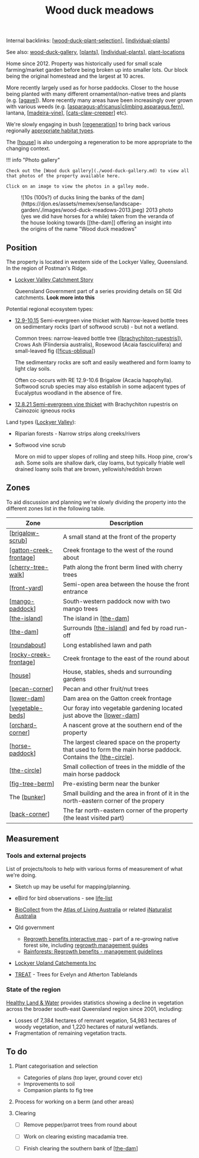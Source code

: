 ﻿---
tags: gardens, sense, landscape
title: Wood duck meadows
type: note
---

Internal backlinks: [[wood-duck-plant-selection]], [[individual-plants]]

See also: [wood-duck-gallery](./wood-duck-gallery.md), [[plants]], [[individual-plants]], [plant-locations](./individual-plants/plant-location.html)

Home since 2012. Property was historically used for small scale farming/market garden before being broken up into smaller lots. Our block being the original homestead and the largest at 10 acres. 

More recently largely used as for horse paddocks. Closer to the house being planted with many different ornamental/non-native trees and plants (e.g. [[agave]]). More recently many areas have been increasingly over grown with various weeds (e.g. [[asparagus-africanus|climbing asparagus fern]], lantana, [[madeira-vine]], [[cats-claw-creeper]] etc).

We're slowly engaging in bush [[regeneration]] to bring back various regionally [appropriate habitat types](https://www.qld.gov.au/environment/plants-animals/habitats/habitat). 

The [[house]] is also undergoing a regeneration to be more appropriate to the changing context.

!!! info "Photo gallery"

    Check out the [Wood duck gallery](./wood-duck-gallery.md) to view all that photos of the property available here.

    Click on an image to view the photos in a galley mode.

<figure markdown>
![10s (100s?) of ducks lining the banks of the dam](https://djon.es/assets/memex/sense/landscape-garden/./images/wood-duck-meadows-2013.jpeg)
<caption>2013 photo (yes we did have horses for a while) taken from the veranda of the house looking towards [[the-dam]] offering an insight into the origins of the name "Wood duck meadows"</caption>
</figure>

## Position

The property is located in western side of the Lockyer Valley, Queensland. In the region of Postman's Ridge.

- [Lockyer Valley Catchment Story](https://qgsp.maps.arcgis.com/apps/MapJournal/index.html?appid=e64a7303aff74f2e83454e6baf35651a)

    Queensland Government part of a series providing details on SE Qld catchments. **Look more into this**

Potential regional ecosystem types:

- [12.9-10.15](https://apps.des.qld.gov.au/regional-ecosystems/details/?re=12.9-10.15) Semi-evergreen vine thicket with Narrow-leaved bottle trees on sedimentary rocks (part of softwood scrub) - but not a wetland.

    Common trees: narrow-leaved bottle tree ([[brachychiton-rupestris]]), Crows Ash (Flindersia australis), Rosewood (Acaia fasciculifera) and small-leaved fig ([[ficus-obliqua]])

    The sedimentary rocks are soft and easily weathered and form loamy to light clay soils.

    Often co-occurs with RE 12.9-10.6 Brigalow (Acacia hapophylla). Softwood scrub species may also establish in some adjacent types of Eucalyptus woodland in the absence of fire.

- [12.8.21 Semi-evergreen vine thicket](https://apps.des.qld.gov.au/regional-ecosystems/details/?re=12.8.21) with Brachychiton rupestris on Cainozoic igneous rocks

Land types ([Lockyer Valley](https://www.hlw.org.au/resources/downloads/seq-land-types/223-land-type-booklet-lockyer-catchment/file)):

- Riparian forests - Narrow strips along creeks/rivers
- Softwood vine scrub

    More on mid to upper slopes of rolling and steep hills. Hoop pine, crow's ash. Some soils are shallow dark, clay loams, but typically friable well drained loamy soils that are brown, yellowish/reddish brown

## Zones

To aid discussion and planning we're slowly dividing the property into the different zones list in the following table.

| Zone | Description |
| --- | --- |
| [[brigalow-scrub]] | A small stand at the front of the property |
| [[gatton-creek-frontage]] | Creek frontage to the west of the round about |
| [[cherry-tree-walk]] | Path along the front berm lined with cherry trees |
| [[front-yard]] | Semi-open area between the house the front entrance |
| [[mango-paddock]] | South-western paddock now with two mango trees |
| [[the-island]] | The island in [[the-dam]] |
| [[the-dam]] | Surrounds [[the-island]] and fed by road run-off |
| [[roundabout]] | Long established lawn and path |
| [[rocky-creek-frontage]] | Creek frontage to the east of the round about |
| [[house]] | House, stables, sheds and surrounding gardens |
| [[pecan-corner]] | Pecan and other fruit/nut trees |
| [[lower-dam]] | Dam area on the Gatton creek frontage |
| [[vegetable-beds]] | Our foray into vegetable gardening located just above the [[lower-dam]] |
| [[orchard-corner]] | A nascent grove at the southern end of the property | 
| [[horse-paddock]] | The largest cleared space on the property that used to form the main horse paddock. Contains the [[the-circle]]. |
| [[the-circle]] | Small collection of trees in the middle of the main horse paddock |
| [[fig-tree-berm]] | Pre-existing berm near the bunker |
| The [[bunker]] | Small building and the area in front of it in the north-eastern corner of the propery |
| [[back-corner]] | The far north-eastern corner of the property (the least visited part) |

## Measurement

### Tools and external projects

List of projects/tools to help with various forms of measurement of what we're doing.

- Sketch up may be useful for mapping/planning.
- eBird for bird observations - see [life-list](../birdwatching/life-list.md)
- [BioCollect](https://www.ala.org.au/biocollect/) from the [Atlas of Living Australia](https://www.ala.org.au/) or related [iNaturalist Australia](https://inaturalist.ala.org.au/)
- Qld government
    - [Regrowth benefits interactive map](https://www.qld.gov.au/environment/plants-animals/habitats/regrowth/regrowth-mapping) - part of a re-growing native forest site, including [regrowth management guides](https://www.qld.gov.au/environment/plants-animals/habitats/regrowth/regrowth-guides)
    - [Rainforests: Regrowth benefits - management guidelines](https://www.qld.gov.au/__data/assets/pdf_file/0035/68588/rainforest-management-guideline.pdf)

- [Lockyer Upland Catchements Inc](https://www.lockyeruplandscatchmentsinc.org.au/)

- [TREAT](https://www.treat.net.au) - Trees for Evelyn and Atherton Tablelands

### State of the region

[Healthy Land & Water](https://www.hlw.org.au/region/about/natural-assets/nature#gsc.tab=0) provides statistics showing a decline in vegetation across the broader south-east Queensland region since 2001, including:

- Losses of 7,384 hectares of remnant vegation, 54,983 hectares of woody vegetation, and 1,220 hectares of natural wetlands.
- Fragmentation of remaining vegetation tracts.

## To do

1. Plant categorisation and selection

    - Categories of plans (top layer, ground cover etc)
    - Improvements to soil
    - Companion plants to fig tree

2. Process for working on a berm (and other areas)

3. Clearing 

    - [ ] Remove pepper/parrot trees from round about
    - [ ] Work on clearing existing macadamia tree.
    - [ ] Finish clearing the southern bank of [[the-dam]]


[//begin]: # "Autogenerated link references for markdown compatibility"
[wood-duck-plant-selection]: wood-duck-plant-selection "Plant selection for Wood duck meados"
[individual-plants]: individual-plants/individual-plants "Individual plants"
[plants]: plants/plants "Plants"
[agave]: plants/agave "Agave"
[asparagus-africanus|climbing asparagus fern]: plants/asparagus-africanus "Asparagus africanus (Climbing asparagus fern)"
[madeira-vine]: plants/madeira-vine "Madeira vine (Anredera cordifolia)"
[cats-claw-creeper]: plants/cats-claw-creeper "Cat's claw creeper (Dolichandra unguis-cati)"
[regeneration]: regeneration "Bush regeneration (Wood duck meadows)"
[house]: house "House"
[brachychiton-rupestris]: plants/brachychiton-rupestris "Brachychiton rupestris (Queensland Bottle Tree)"
[ficus-obliqua]: plants/ficus-obliqua "Ficus obliqua (Small-leaved fig)"
[brigalow-scrub]: brigalow-scrub "Brigalow scrub"
[gatton-creek-frontage]: gatton-creek-frontage "Gatton creek frontage"
[cherry-tree-walk]: cherry-tree-walk "Cherry Tree walk"
[front-yard]: front-yard "Front yard"
[mango-paddock]: mango-paddock "Mango paddock"
[the-island]: the-island "The Island"
[the-dam]: the-dam "The Dam"
[roundabout]: roundabout "Roundabout"
[rocky-creek-frontage]: rocky-creek-frontage "Rocky Creek Frontage"
[pecan-corner]: pecan-corner "Pecan corner"
[lower-dam]: lower-dam "The lower dam"
[vegetable-beds]: vegetable-beds "Garden Beds"
[orchard-corner]: orchard-corner "The Orchard (Orchard corner)"
[horse-paddock]: horse-paddock "Horse paddock"
[the-circle]: the-circle "The Circle"
[fig-tree-berm]: fig-tree-berm "Fig tree berm"
[bunker]: bunker "The Bunker"
[back-corner]: back-corner "The back corner"
[//end]: # "Autogenerated link references"